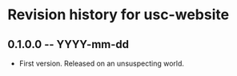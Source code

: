 # Revision history for usc-website

## 0.1.0.0  -- YYYY-mm-dd

* First version. Released on an unsuspecting world.
